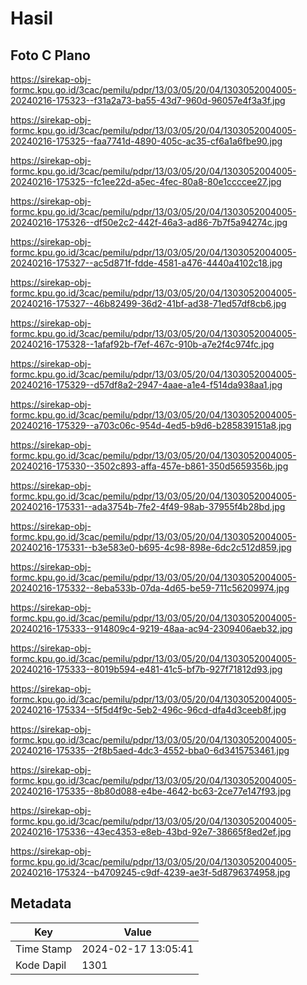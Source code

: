 # Hasil

## Foto C Plano

https://sirekap-obj-formc.kpu.go.id/3cac/pemilu/pdpr/13/03/05/20/04/1303052004005-20240216-175323--f31a2a73-ba55-43d7-960d-96057e4f3a3f.jpg

https://sirekap-obj-formc.kpu.go.id/3cac/pemilu/pdpr/13/03/05/20/04/1303052004005-20240216-175325--faa7741d-4890-405c-ac35-cf6a1a6fbe90.jpg

https://sirekap-obj-formc.kpu.go.id/3cac/pemilu/pdpr/13/03/05/20/04/1303052004005-20240216-175325--fc1ee22d-a5ec-4fec-80a8-80e1ccccee27.jpg

https://sirekap-obj-formc.kpu.go.id/3cac/pemilu/pdpr/13/03/05/20/04/1303052004005-20240216-175326--df50e2c2-442f-46a3-ad86-7b7f5a94274c.jpg

https://sirekap-obj-formc.kpu.go.id/3cac/pemilu/pdpr/13/03/05/20/04/1303052004005-20240216-175327--ac5d871f-fdde-4581-a476-4440a4102c18.jpg

https://sirekap-obj-formc.kpu.go.id/3cac/pemilu/pdpr/13/03/05/20/04/1303052004005-20240216-175327--46b82499-36d2-41bf-ad38-71ed57df8cb6.jpg

https://sirekap-obj-formc.kpu.go.id/3cac/pemilu/pdpr/13/03/05/20/04/1303052004005-20240216-175328--1afaf92b-f7ef-467c-910b-a7e2f4c974fc.jpg

https://sirekap-obj-formc.kpu.go.id/3cac/pemilu/pdpr/13/03/05/20/04/1303052004005-20240216-175329--d57df8a2-2947-4aae-a1e4-f514da938aa1.jpg

https://sirekap-obj-formc.kpu.go.id/3cac/pemilu/pdpr/13/03/05/20/04/1303052004005-20240216-175329--a703c06c-954d-4ed5-b9d6-b285839151a8.jpg

https://sirekap-obj-formc.kpu.go.id/3cac/pemilu/pdpr/13/03/05/20/04/1303052004005-20240216-175330--3502c893-affa-457e-b861-350d5659356b.jpg

https://sirekap-obj-formc.kpu.go.id/3cac/pemilu/pdpr/13/03/05/20/04/1303052004005-20240216-175331--ada3754b-7fe2-4f49-98ab-37955f4b28bd.jpg

https://sirekap-obj-formc.kpu.go.id/3cac/pemilu/pdpr/13/03/05/20/04/1303052004005-20240216-175331--b3e583e0-b695-4c98-898e-6dc2c512d859.jpg

https://sirekap-obj-formc.kpu.go.id/3cac/pemilu/pdpr/13/03/05/20/04/1303052004005-20240216-175332--8eba533b-07da-4d65-be59-711c56209974.jpg

https://sirekap-obj-formc.kpu.go.id/3cac/pemilu/pdpr/13/03/05/20/04/1303052004005-20240216-175333--914809c4-9219-48aa-ac94-2309406aeb32.jpg

https://sirekap-obj-formc.kpu.go.id/3cac/pemilu/pdpr/13/03/05/20/04/1303052004005-20240216-175333--8019b594-e481-41c5-bf7b-927f71812d93.jpg

https://sirekap-obj-formc.kpu.go.id/3cac/pemilu/pdpr/13/03/05/20/04/1303052004005-20240216-175334--5f5d4f9c-5eb2-496c-96cd-dfa4d3ceeb8f.jpg

https://sirekap-obj-formc.kpu.go.id/3cac/pemilu/pdpr/13/03/05/20/04/1303052004005-20240216-175335--2f8b5aed-4dc3-4552-bba0-6d3415753461.jpg

https://sirekap-obj-formc.kpu.go.id/3cac/pemilu/pdpr/13/03/05/20/04/1303052004005-20240216-175335--8b80d088-e4be-4642-bc63-2ce77e147f93.jpg

https://sirekap-obj-formc.kpu.go.id/3cac/pemilu/pdpr/13/03/05/20/04/1303052004005-20240216-175336--43ec4353-e8eb-43bd-92e7-38665f8ed2ef.jpg

https://sirekap-obj-formc.kpu.go.id/3cac/pemilu/pdpr/13/03/05/20/04/1303052004005-20240216-175324--b4709245-c9df-4239-ae3f-5d8796374958.jpg


## Metadata

| Key        | Value               |
| ---------- | ------------------- |
| Time Stamp | 2024-02-17 13:05:41 |
| Kode Dapil | 1301                |




